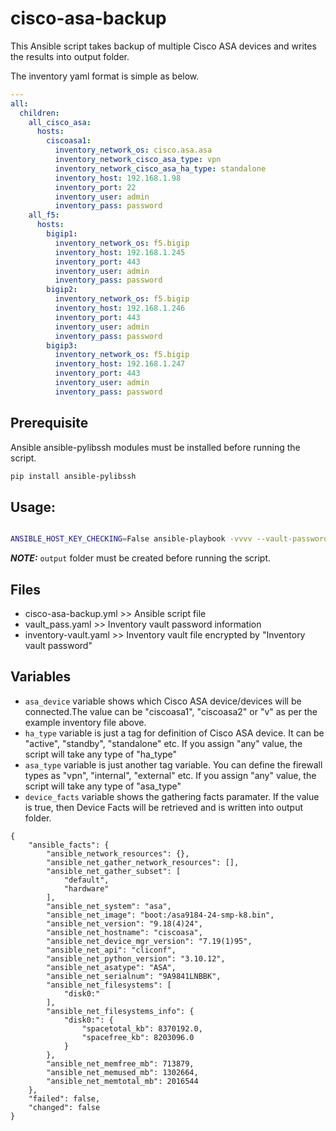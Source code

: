 # cisco-asa-backup

This Ansible script takes backup of multiple Cisco ASA devices and writes the results into output folder.

The inventory yaml format is simple as below.

```yml
---
all:
  children:
    all_cisco_asa:
      hosts:
        ciscoasa1:
          inventory_network_os: cisco.asa.asa
          inventory_network_cisco_asa_type: vpn
          inventory_network_cisco_asa_ha_type: standalone
          inventory_host: 192.168.1.98
          inventory_port: 22
          inventory_user: admin
          inventory_pass: password
    all_f5:
      hosts:
        bigip1:
          inventory_network_os: f5.bigip
          inventory_host: 192.168.1.245
          inventory_port: 443
          inventory_user: admin
          inventory_pass: password
        bigip2:
          inventory_network_os: f5.bigip
          inventory_host: 192.168.1.246
          inventory_port: 443
          inventory_user: admin
          inventory_pass: password
        bigip3:
          inventory_network_os: f5.bigip
          inventory_host: 192.168.1.247
          inventory_port: 443
          inventory_user: admin
          inventory_pass: password
```

## Prerequisite
Ansible ansible-pylibssh modules must be installed before running the script.
```bash
pip install ansible-pylibssh
```

## Usage:
```bash

ANSIBLE_HOST_KEY_CHECKING=False ansible-playbook -vvvv --vault-password-file vault_pass.yaml -i inventory-vault.yaml cisco-asa-backup.yml --extra-vars="asa_device=ciscoasa1" --extra-vars="ha_type=standalone" --extra-vars="asa_type=vpn" --extra-vars="device_facts=true"
```

**_NOTE:_**  `output` folder must be created before running the script.


## Files
- cisco-asa-backup.yml >> Ansible script file
- vault_pass.yaml >> Inventory vault password information
- inventory-vault.yaml >> Inventory vault file encrypted by "Inventory vault password"

## Variables
- `asa_device` variable shows which Cisco ASA device/devices will be connected.The value can be "ciscoasa1", "ciscoasa2" or "v" as per the example inventory file above.
- `ha_type` variable is just a tag for definition of Cisco ASA device. It can be "active", "standby", "standalone" etc. If you assign "any" value, the script will take any type of "ha_type"
- `asa_type` variable is just another tag variable. You can define the firewall types as "vpn", "internal", "external" etc. If you assign "any" value, the script will take any type of "asa_type"
- `device_facts` variable shows the gathering facts paramater. If the value is true, then Device Facts will be retrieved and is written into output folder.
```
{
	"ansible_facts": {
		"ansible_network_resources": {},
		"ansible_net_gather_network_resources": [],
		"ansible_net_gather_subset": [
			"default",
			"hardware"
		],
		"ansible_net_system": "asa",
		"ansible_net_image": "boot:/asa9184-24-smp-k8.bin",
		"ansible_net_version": "9.18(4)24",
		"ansible_net_hostname": "ciscoasa",
		"ansible_net_device_mgr_version": "7.19(1)95",
		"ansible_net_api": "cliconf",
		"ansible_net_python_version": "3.10.12",
		"ansible_net_asatype": "ASA",
		"ansible_net_serialnum": "9A9841LNBBK",
		"ansible_net_filesystems": [
			"disk0:"
		],
		"ansible_net_filesystems_info": {
			"disk0:": {
				"spacetotal_kb": 8370192.0,
				"spacefree_kb": 8203096.0
			}
		},
		"ansible_net_memfree_mb": 713879,
		"ansible_net_memused_mb": 1302664,
		"ansible_net_memtotal_mb": 2016544
	},
	"failed": false,
	"changed": false
}
```
